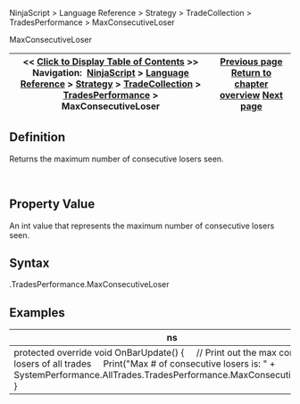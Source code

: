 ﻿
NinjaScript > Language Reference > Strategy > TradeCollection > TradesPerformance > MaxConsecutiveLoser

MaxConsecutiveLoser

| << [Click to Display Table of Contents](maxconsecutiveloser.md) >> **Navigation:**     [NinjaScript](ninjascript-1.md) > [Language Reference](language_reference_wip-1.md) > [Strategy](strategy-1.md) > [TradeCollection](tradecollection-1.md) > [TradesPerformance](tradesperformance-1.md) > MaxConsecutiveLoser | [Previous page](longestflatperiod-1.md) [Return to chapter overview](tradesperformance-1.md) [Next page](maxconsecutivewinner-1.md) |
| --- | --- |
## Definition
Returns the maximum number of consecutive losers seen.  

 
## Property Value
An int value that represents the maximum number of consecutive losers seen.
 
## Syntax
<TradeCollection>.TradesPerformance.MaxConsecutiveLoser

## 
## Examples

| ns |
| --- |
| protected override void OnBarUpdate() {      // Print out the max consecutive losers of all trades      Print("Max # of consecutive losers is: " + SystemPerformance.AllTrades.TradesPerformance.MaxConsecutiveLoser); } |
